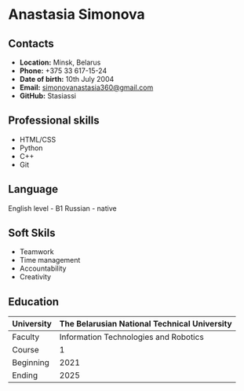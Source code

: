 Anastasia Simonova
===================
Contacts
-------------------
- **Location:** Minsk, Belarus
- **Phone:** +375 33 617-15-24
- **Date of birth:** 10th July 2004
- **Email:** simonovanastasia360@gmail.com
- **GitHub:** Stasiassi

Professional skills
--------------------
- HTML/CSS
- Python
- C++
- Git

Language
---------
English level - B1
Russian - native

Soft Skils
----------
- Teamwork
- Time management
- Accountability
- Creativity

Education
---------
|University|The Belarusian National Technical University|
|--|--|
|Faculty|Information Technologies and Robotics|
|Course| 1|
|Beginning|2021|
|Ending|2025|
